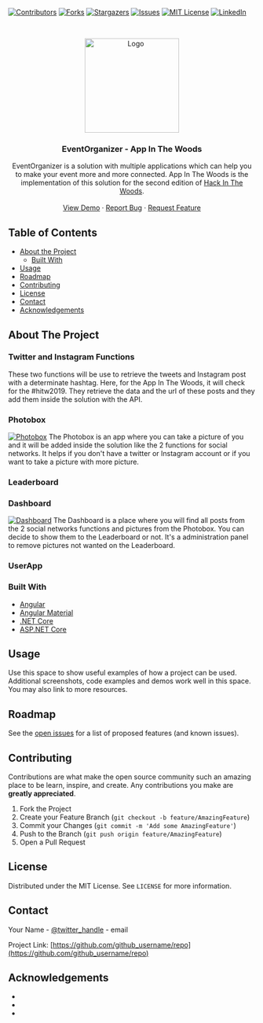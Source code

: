 
<!-- PROJECT SHIELDS -->
<!--
*** I'm using markdown "reference style" links for readability.
*** Reference links are enclosed in brackets [ ] instead of parentheses ( ).
*** See the bottom of this document for the declaration of the reference variables
*** for contributors-url, forks-url, etc. This is an optional, concise syntax you may use.
*** https://www.markdownguide.org/basic-syntax/#reference-style-links
-->
[![Contributors][contributors-shield]][contributors-url]
[![Forks][forks-shield]][forks-url]
[![Stargazers][stars-shield]][stars-url]
[![Issues][issues-shield]][issues-url]
[![MIT License][license-shield]][license-url]
[![LinkedIn][linkedin-shield]][linkedin-url]



<!-- PROJECT LOGO -->
<br />
<p align="center">
  <a href="https://github.com/micbelgique/EventOrganizer">
    <img src="https://hitw2019.azurewebsites.net/assets/LogoFinalGreen.png" alt="Logo" width="192" height="192">
  </a>

  <h3 align="center">EventOrganizer - App In The Woods</h3>

  <p align="center">
    EventOrganizer is a solution with multiple applications which can help you to make your event more and more connected. App In The Woods is the implementation of this solution for the second edition of <a href="http://www.hackinthewoods.be/">Hack In The Woods</a>.
    <br />
    <br />
    <a href="https://hitw2019.azurewebsites.net/">View Demo</a>
    ·
    <a href="https://github.com/micbelgique/EventOrganizer/issues">Report Bug</a>
    ·
    <a href="https://github.com/micbelgique/EventOrganizer/issues">Request Feature</a>
  </p>
</p>



<!-- TABLE OF CONTENTS -->
## Table of Contents

* [About the Project](#about-the-project)
  * [Built With](#built-with)
* [Usage](#usage)
* [Roadmap](#roadmap)
* [Contributing](#contributing)
* [License](#license)
* [Contact](#contact)
* [Acknowledgements](#acknowledgements)



<!-- ABOUT THE PROJECT -->
## About The Project
### Twitter and Instagram Functions
These two functions will be use to retrieve the tweets and Instagram post with a determinate hashtag. Here, for the App In The Woods, it will check for the #hitw2019. They retrieve the data and the url of these posts and they add them inside the solution with the API.
### Photobox
[![Photobox][product-screenshot]](https://lh3.googleusercontent.com/EN_DE1_HNQjHokw1F8-LTO6cksel9yjfxrlL948e3bR3HcddTArYyPdYm8hdNXwsQ16IDW3_paUX5-q1Ox70W751fG-EGVweSiV1Sq8KTEujzHvvRatXfnFXODf2SSgn2KLfNokbC1m0WScumDVtAgY-zEIVgbvPjgLMpo_sz9w0cLTa7oTQeYaKSXuvTu8g48SI4_HxvaDGQXS1IGxnQKgmLyE6s1xJReWxfXtVUFIYewY6UXuQhV9hjrfMhfP0WlTpS3bjpsDuaJNWQhRM9JHvqa6fdW_zS_gaVjFSa52FLBbp7H0jRK6ofrtXmi9frhsc5CBnv5lmPsv15jkIsKjcPA2xZgopvvp6591dC4CpLf6Dpwv5uqOS2Wwo4V-Bgp5n6h7tU5jaywutqQila4ha3zVgcPcPCrnUe-VlaA72qPqTDKGC_--ZPkApH2x7wEsHHDxYZRDL0Gaxi6nOBc6bqksi-A02UhTeFQTizuaR5guQINiTWbGLVj01xmqOr8nwVRMgHHuroedqjqHC0UeQitJTBDMsRTb4f6sFeTw1Ak8JP_Tuv51MEnk5M9F2Q1k2cjRbApAePB8MY0sEqE2imTJV5KXhtRmpEhOt9H4rw6bbmPy9jmPzjNb0EQwP2j6ZB-AElbX5Fp7SYDXn0RL1JC8T_9S3=w1396-h937-no)
The Photobox is an app where you can take a picture of you and it will be added inside the solution like the 2 functions for social networks. It helps if you don't have a twitter or Instagram account or if you want to take a picture with more picture.
### Leaderboard

### Dashboard
[![Dashboard][product-screenshot]](https://lh3.googleusercontent.com/qR9KKuF36UYsXiskoGgaXW6oVQhAKsxtp2RyguD7z9mfjW31kkO867MThJlWKozAg1TcVui2knHH1gmSaWjyXU6k9W2C7hQJzjU_4dknNziVplzPFv61R0Y4lxmEQ_6_B2znHCDtl9ES-swkTVDQ1W-OqNItUsrB06V0Hsvn2VJc3OEm6D-7XsKcdtv8tGEARqtYKxPZfJ61sN-JlPQC-2zBUFWAoOu7QD3b03zrKG54SRg_c1qBsvogMOIv03BbV-XR8UHtPi14aRVrS32J_y_36QPPzZ2XYbx4FO7cKOXE6VkpastjrqpSMJcEK8hOm71KsKg8-9lR_GbUVCjKwVKszlHRcz1tLubTIrJnqN96QKeDDw7kL7IPoqfckjUzNE-soMgZ61XuvzOB2PJl5_y4IN1nTacIpZB29PbKV3JNY7jAtvnPzAc6kgrBlk39EwJr3TD8XC3Psb0kG_r996xNPRZPT9QTVy1kaE0626ug95pWT---AutaKQ7HppG6mhOL38aRyn6EVTzt57sk1X3SBE5HjL_fwn5IfUWeYby71mQ8x_CQs0Oi6afjq29rZF2j0g_SM85qGeGvzftv077eYb6xjpuwWs_Rzd0F6jrirwp7dcYrDPqvPxbpsdZLmkc9fJ2fBit8KyikAJv0BBWnfTuqv7Qp=w1901-h930-no)
The Dashboard is a place where you will find all posts from the 2 social networks functions and pictures from the Photobox. You can decide to show them to the Leaderboard or not. It's a administration panel to remove pictures not wanted on the Leaderboard.

### UserApp

### Built With

* [Angular](https://angular.io/)
* [Angular Material](https://material.angular.io/)
* [.NET Core](https://dotnet.microsoft.com/download)
* [ASP.NET Core](https://docs.microsoft.com/en-us/aspnet/core/?view=aspnetcore-2.2)

<!-- USAGE EXAMPLES -->
## Usage

Use this space to show useful examples of how a project can be used. Additional screenshots, code examples and demos work well in this space. You may also link to more resources.

<!-- ROADMAP -->
## Roadmap

See the [open issues](https://github.com/github_username/repo/issues) for a list of proposed features (and known issues).



<!-- CONTRIBUTING -->
## Contributing

Contributions are what make the open source community such an amazing place to be learn, inspire, and create. Any contributions you make are **greatly appreciated**.

1. Fork the Project
2. Create your Feature Branch (`git checkout -b feature/AmazingFeature`)
3. Commit your Changes (`git commit -m 'Add some AmazingFeature'`)
4. Push to the Branch (`git push origin feature/AmazingFeature`)
5. Open a Pull Request



<!-- LICENSE -->
## License

Distributed under the MIT License. See `LICENSE` for more information.



<!-- CONTACT -->
## Contact

Your Name - [@twitter_handle](https://twitter.com/twitter_handle) - email

Project Link: [https://github.com/github_username/repo](https://github.com/github_username/repo)



<!-- ACKNOWLEDGEMENTS -->
## Acknowledgements

* []()
* []()
* []()





<!-- MARKDOWN LINKS & IMAGES -->
<!-- https://www.markdownguide.org/basic-syntax/#reference-style-links -->
[contributors-shield]: https://img.shields.io/github/contributors/othneildrew/Best-README-Template.svg?style=flat-square
[contributors-url]: https://github.com/othneildrew/Best-README-Template/graphs/contributors
[forks-shield]: https://img.shields.io/github/forks/othneildrew/Best-README-Template.svg?style=flat-square
[forks-url]: https://github.com/othneildrew/Best-README-Template/network/members
[stars-shield]: https://img.shields.io/github/stars/othneildrew/Best-README-Template.svg?style=flat-square
[stars-url]: https://github.com/othneildrew/Best-README-Template/stargazers
[issues-shield]: https://img.shields.io/github/issues/othneildrew/Best-README-Template.svg?style=flat-square
[issues-url]: https://github.com/othneildrew/Best-README-Template/issues
[license-shield]: https://img.shields.io/github/license/othneildrew/Best-README-Template.svg?style=flat-square
[license-url]: https://github.com/othneildrew/Best-README-Template/blob/master/LICENSE.txt
[linkedin-shield]: https://img.shields.io/badge/-LinkedIn-black.svg?style=flat-square&logo=linkedin&colorB=555
[linkedin-url]: https://linkedin.com/in/othneildrew
[product-screenshot]: images/screenshot.png
